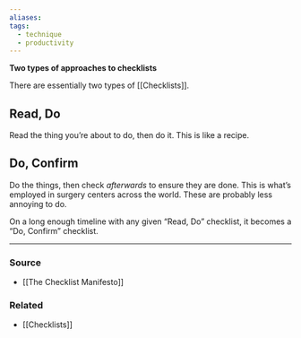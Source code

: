 ```yaml
---
aliases: 
tags:
  - technique
  - productivity
---
```

**Two types of approaches to checklists**

There are essentially two types of [[Checklists]].

## Read, Do

Read the thing you’re about to do, then do it. This is like a recipe.

## Do, Confirm

Do the things, then check *afterwards* to ensure they are done. This is what’s employed in surgery centers across the world. These are probably less annoying to do.

On a long enough timeline with any given “Read, Do” checklist, it becomes a “Do, Confirm” checklist.

---

### Source
- [[The Checklist Manifesto]]

### Related
- [[Checklists]]